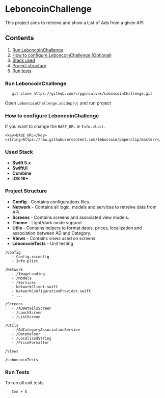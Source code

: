 # LeboncoinChallenge

This project aims to retrieve and show a List of Ads from a given API. 


## Contents

1. [Run LeboncoinChallenge ](#run-leboncoinchallenge)
2. [How to configure LeboncoinChallenge (Optional) ](#how-to-configure-leboncoinchallenge)
3. [Stack used ](#used-stack)
4. [Project structure](#project-structure)
5. [Run tests](#run-tests)



### Run LeboncoinChallenge

```bash
   git clone https://github.com/crpgoncalves/LeboncoinChallenge.git
```

Open `LeboncoinChallenge.xcodeproj` and run project

### How to configure LeboncoinChallenge

If you want to change the `BASE_URL` in `Info.plist`.

```
<key>BASE_URL</key>
<string>https://raw.githubusercontent.com/leboncoin/paperclip/master/</string>
```


### Used Stack

- **Swift 5.x**
- **SwiftUI**
- **Combine**
- **iOS 16+**


### Project Structure

- **Config** - Contains configurations files.
- **Network** - Contains all logic, models and services to retreive data from API.  
- **Screens** - Contains screens and associated view models.
- **Theme** - Light/dark mode support
- **Utils** - Contains helpers to format dates, prices, localization and association between AD and Category.
- **Views** - Contains views used on screens
- **LeboncoinTests** - Unit testing


```plaintext
/Config
   - Config.xcconfig
   - Info.plist

/Network
   - /ImageLoading
   - /Models
   - /Services
   - NetworkClient.swift
   - NetworkConfigurationProvider.swift
   - ...

/Screens
   - /ADDetailsScreen
   - /LauchScreen
   - /ListScreen

/Utils
   - /AdCategoryAssociationService
   - /DateHelper
   - /LocalizedString
   - /PriceFormatter

/Views

/LeboncoinTests
```

### Run Tests

To run all unit tests 
```bash
   Cmd + U
```
